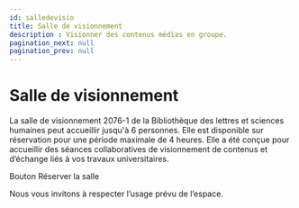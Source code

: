 ```yaml
---
id: salledevisio
title: Salle de visionnement
description : Visionner des contenus médias en groupe.
pagination_next: null
pagination_prev: null
---
```


# Salle de visionnement

La salle de visionnement 2076-1 de la Bibliothèque des lettres et sciences humaines peut accueillir jusqu'à 6 personnes. Elle est disponible sur réservation pour une période maximale de 4 heures. Elle a été conçue pour accueillir des séances collaboratives de visionnement de contenus et d’échange liés à vos travaux universitaires. 

Bouton Réserver la salle

Nous vous invitons à respecter l’usage prévu de l’espace. 